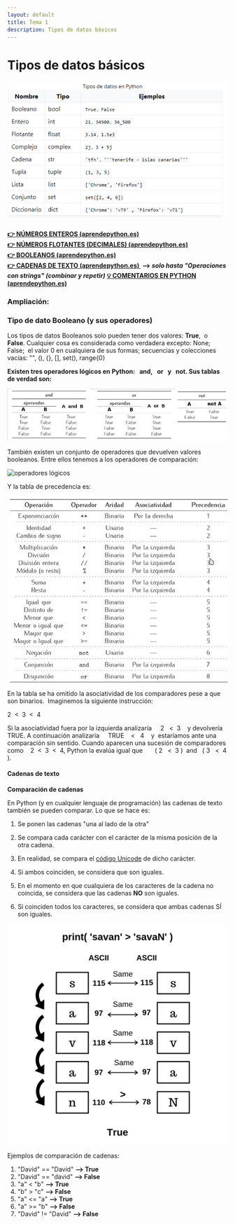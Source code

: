 ```yaml
---
layout: default
title: Tema 1
description: Tipos de datos básicos
---
```


# Tipos de datos básicos

##### ![](tipos-datos-basicos.png)  
  

**[👉 NÚMEROS ENTEROS (aprendepython.es)  
](https://aprendepython.es/core/datatypes/numbers/#enteros)
[👉 NÚMEROS FLOTANTES (DECIMALES) (aprendepython.es)  
](https://aprendepython.es/core/datatypes/numbers/#flotantes)
[👉 BOOLEANOS (aprendepython.es)  
](https://aprendepython.es/core/datatypes/numbers/#booleanos)
[👉 CADENAS DE TEXTO (aprendepython.es) 
](https://aprendepython.es/core/datatypes/strings/) --> *solo hasta "Operaciones con strings" (combinar y repetir)*
[💡 COMENTARIOS EN PYTHON (aprendepython.es)](https://aprendepython.es/core/controlflow/conditionals/?highlight=comentarios#comentarios)**

### **Ampliación:**

### **Tipo de dato Booleano (y sus operadores)**

Los tipos de datos Booleanos solo pueden tener dos valores: **True**,  o  **False**. Cualquier cosa es considerada como verdadera excepto: None;  False;  el valor 0 en cualquiera de sus formas; secuencias y colecciones vacías: "", (), {}, \[\], set(), range{0}

**Existen tres operadores lógicos en Python:   and,   or   y   not. Sus tablas de verdad son:**

![Tablas de verdad](tablas_verdad.jpg)  

  

También existen un conjunto de operadores que devuelven valores booleanos. Entre ellos tenemos a los operadores de comparación:  

![operadores lógicos](operadores_comparaci%C3%B3n.jpg)

Y la tabla de precedencia es:

![precedencia](tabla_precedencia.jpg)

En la tabla se ha omitido la asociatividad de los comparadores pese a que son binarios.  Imaginemos la siguiente instrucción:

2  <  3  <  4

Si la asociatividad fuera por la izquierda analizaría     2   <  3    y devolvería   TRUE. A continuación analizaría     TRUE    <   4    y  estaríamos ante una comparación sin sentido. Cuando aparecen una sucesión de comparadores como    2  <  3  <  4, Python la evalúa igual que       ( 2   <  3 )  and   ( 3   <  4 ).

#### **Cadenas de texto**

**Comparación de cadenas**

En Python (y en cualquier lenguaje de programación) las cadenas de texto también se pueden comparar. Lo que se hace es:

1.  Se ponen las cadenas "una al lado de la otra"
2.  Se compara cada carácter con el carácter de la misma posición de la otra cadena.
3.  En realidad, se compara el [código Unicode](https://www.tamasoft.co.jp/en/general-info/unicode-decimal.html) de dicho carácter.
4.  Si ambos coinciden, se considera que son iguales.  
    
5.  En el momento en que cualquiera de los caracteres de la cadena no coincida, se considera que las cadenas **NO** son iguales.
6.  Si coinciden todos los caracteres, se considera que ambas cadenas SÍ son iguales.  
    

![Comparación de cadenas en Python](savan-comparison.png)

Ejemplos de comparación de cadenas:

1.  "David" == "David" **\--> True**
2.  "David" == "david" **\--> False**
3.  "a" < "b" **\--> True**
4.  "b" > "c" **\--> False**
5.  "a" <= "a" **\--> True**
6.  "a" >= "b" **\--> False**
7.  "David" != "David" **\--> False**